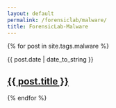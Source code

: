 ```yaml
---
layout: default
permalink: /forensiclab/malware/
title: ForensicLab-Malware
---
```


 {% for post in site.tags.malware %}
  <article>
  <div class="date"><time datetime="{{ post.date | date: "%Y-%m-%d" }}">{{ post.date | date_to_string }}</time></div>
    <h2>
        <a href="{{ post.url }}">{{ post.title }}</a>
    </h2>


  </article>
{% endfor %}
